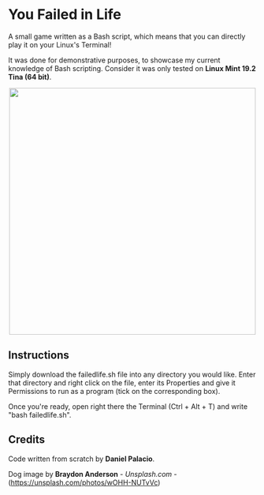 # You Failed in Life
A small game written as a Bash script, which means that you can directly play it on your Linux's Terminal!

It was done for demonstrative purposes, to showcase my current knowledge of Bash scripting. Consider it was only tested on **Linux Mint 19.2 Tina (64 bit)**.

<p align="center"> 
<img src="https://images.unsplash.com/photo-1466921583968-f07aa80c526e?ixlib=rb-1.2.1&ixid=eyJhcHBfaWQiOjEyMDd9&auto=format&fit=crop&w=750&q=80" width="500">
</p>

## Instructions

Simply download the failedlife.sh file into any directory you would like. Enter that directory and right click on the file, enter its Properties and give it Permissions to run as a program (tick on the corresponding box). 

Once you're ready, open right there the Terminal (Ctrl + Alt + T) and write "bash failedlife.sh".

## Credits
Code written from scratch by **Daniel Palacio**.

Dog image by **Braydon Anderson** - *Unsplash.com* - (https://unsplash.com/photos/wOHH-NUTvVc)
